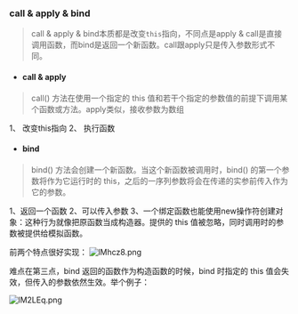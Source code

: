 ### call & apply & bind

> call & apply & bind本质都是改变`this`指向，不同点是apply & call是直接调用函数，而bind是返回一个新函数。call跟apply只是传入参数形式不同。

- #### call & apply
> call() 方法在使用一个指定的 this 值和若干个指定的参数值的前提下调用某个函数或方法。apply类似，接收参数为数组

  1、 改变this指向
  2、 执行函数

- #### bind
> bind() 方法会创建一个新函数。当这个新函数被调用时，bind() 的第一个参数将作为它运行时的 this，之后的一序列参数将会在传递的实参前传入作为它的参数。

  1、返回一个函数
  2、可以传入参数
  3、一个绑定函数也能使用new操作符创建对象：这种行为就像把原函数当成构造器。提供的 this 值被忽略，同时调用时的参数被提供给模拟函数。

前两个特点很好实现：
![lMhcz8.png](https://s2.ax1x.com/2019/12/30/lMhcz8.png)

难点在第三点，bind 返回的函数作为构造函数的时候，bind 时指定的 this 值会失效，但传入的参数依然生效。举个例子：

![lM2LEq.png](https://s2.ax1x.com/2019/12/30/lM2LEq.png)



